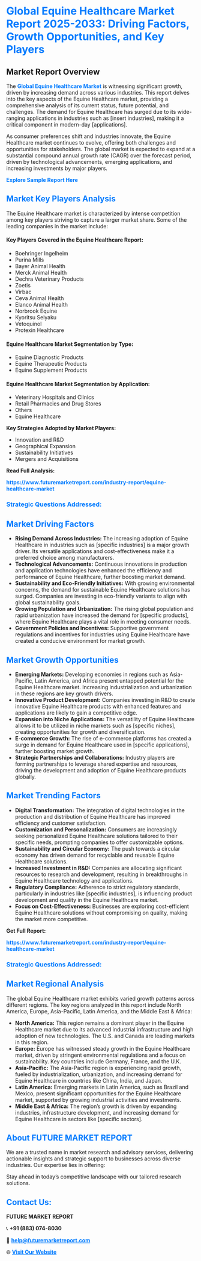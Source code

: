 <h1 style="color: #007BFF;">Global Equine Healthcare Market Report 2025-2033: Driving Factors, Growth Opportunities, and Key Players</h1>

<section id="overview">
<h2>Market Report Overview</h2>
<p>The <a href="https://www.futuremarketreport.com/industry-report/equine-healthcare-market" style="color: #007BFF; text-decoration: none;"><strong>Global Equine Healthcare Market</strong></a> is witnessing significant growth, driven by increasing demand across various industries. This report delves into the key aspects of the Equine Healthcare market, providing a comprehensive analysis of its current status, future potential, and challenges. The demand for Equine Healthcare has surged due to its wide-ranging applications in industries such as [insert industries], making it a critical component in modern-day [applications].</p>
<p>As consumer preferences shift and industries innovate, the Equine Healthcare market continues to evolve, offering both challenges and opportunities for stakeholders. The global market is expected to expand at a substantial compound annual growth rate (CAGR) over the forecast period, driven by technological advancements, emerging applications, and increasing investments by major players.</p>
</section>

<section id="overview">
<p><a href="https://www.futuremarketreport.com/request-sample/reportId=121936" style="color: #007BFF; text-decoration: none;"><strong>Explore Sample Report Here</strong></a></p>
</section>

<section id="key-players">
<h2 style="color: #007BFF;">Market Key Players Analysis</h2>
<p>The Equine Healthcare market is characterized by intense competition among key players striving to capture a larger market share. Some of the leading companies in the market include:</p>
<h4>Key Players Covered in the Equine Healthcare Report:</h4>
<ul><li>Boehringer Ingelheim</li><li>Purina Mills</li><li>Bayer Animal Health</li><li>Merck Animal Health</li><li>Dechra Veterinary Products</li><li>Zoetis</li><li>Virbac</li><li>Ceva Animal Health</li><li>Elanco Animal Health</li><li>Norbrook Equine</li><li>Kyoritsu Seiyaku</li><li>Vetoquinol</li><li>Protexin Healthcare</li></ul>
<h4>Equine Healthcare Market Segmentation by Type:</h4>
<ul><li>Equine Diagnostic Products</li><li>Equine Therapeutic Products</li><li>Equine Supplement Products</li></ul>

<h4>Equine Healthcare Market Segmentation by Application:</h4>
<ul><li>Veterinary Hospitals and Clinics</li><li>Retail Pharmacies and Drug Stores</li><li>Others</li><li>Equine Healthcare</li></ul>
<p><strong>Key Strategies Adopted by Market Players:</strong></p>
<ul>
<li>Innovation and R&D</li>
<li>Geographical Expansion</li>
<li>Sustainability Initiatives</li>
<li>Mergers and Acquisitions</li>
</ul>
</section>

<section>
<p><strong>Read Full Analysis: </strong></p><a href="https://www.futuremarketreport.com/industry-report/equine-healthcare-market" style="color: #007BFF; text-decoration: none;"><strong>https://www.futuremarketreport.com/industry-report/equine-healthcare-market</strong></a>
<h3 style="color: #007BFF;">Strategic Questions Addressed:</h3>
</section>

<section id="driving-factors">
<h2 style="color: #007BFF;">Market Driving Factors</h2>
<ul>
<li><strong>Rising Demand Across Industries:</strong> The increasing adoption of Equine Healthcare in industries such as [specific industries] is a major growth driver. Its versatile applications and cost-effectiveness make it a preferred choice among manufacturers.</li>
<li><strong>Technological Advancements:</strong> Continuous innovations in production and application technologies have enhanced the efficiency and performance of Equine Healthcare, further boosting market demand.</li>
<li><strong>Sustainability and Eco-Friendly Initiatives:</strong> With growing environmental concerns, the demand for sustainable Equine Healthcare solutions has surged. Companies are investing in eco-friendly variants to align with global sustainability goals.</li>
<li><strong>Growing Population and Urbanization:</strong> The rising global population and rapid urbanization have increased the demand for [specific products], where Equine Healthcare plays a vital role in meeting consumer needs.</li>
<li><strong>Government Policies and Incentives:</strong> Supportive government regulations and incentives for industries using Equine Healthcare have created a conducive environment for market growth.</li>
</ul>
</section>

<section id="growth-opportunities">
<h2 style="color: #007BFF;">Market Growth Opportunities</h2>
<ul>
<li><strong>Emerging Markets:</strong> Developing economies in regions such as Asia-Pacific, Latin America, and Africa present untapped potential for the Equine Healthcare market. Increasing industrialization and urbanization in these regions are key growth drivers.</li>
<li><strong>Innovative Product Development:</strong> Companies investing in R&D to create innovative Equine Healthcare products with enhanced features and applications are likely to gain a competitive edge.</li>
<li><strong>Expansion into Niche Applications:</strong> The versatility of Equine Healthcare allows it to be utilized in niche markets such as [specific niches], creating opportunities for growth and diversification.</li>
<li><strong>E-commerce Growth:</strong> The rise of e-commerce platforms has created a surge in demand for Equine Healthcare used in [specific applications], further boosting market growth.</li>
<li><strong>Strategic Partnerships and Collaborations:</strong> Industry players are forming partnerships to leverage shared expertise and resources, driving the development and adoption of Equine Healthcare products globally.</li>
</ul>
</section>

<section id="trending-factors">
<h2 style="color: #007BFF;">Market Trending Factors</h2>
<ul>
<li><strong>Digital Transformation:</strong> The integration of digital technologies in the production and distribution of Equine Healthcare has improved efficiency and customer satisfaction.</li>
<li><strong>Customization and Personalization:</strong> Consumers are increasingly seeking personalized Equine Healthcare solutions tailored to their specific needs, prompting companies to offer customizable options.</li>
<li><strong>Sustainability and Circular Economy:</strong> The push towards a circular economy has driven demand for recyclable and reusable Equine Healthcare solutions.</li>
<li><strong>Increased Investment in R&D:</strong> Companies are allocating significant resources to research and development, resulting in breakthroughs in Equine Healthcare technology and applications.</li>
<li><strong>Regulatory Compliance:</strong> Adherence to strict regulatory standards, particularly in industries like [specific industries], is influencing product development and quality in the Equine Healthcare market.</li>
<li><strong>Focus on Cost-Effectiveness:</strong> Businesses are exploring cost-efficient Equine Healthcare solutions without compromising on quality, making the market more competitive.</li>
</ul>
</section>

<section>
<p><strong>Get Full Report: </strong></p><a href="https://www.futuremarketreport.com/industry-report/equine-healthcare-market" style="color: #007BFF; text-decoration: none;"><strong>https://www.futuremarketreport.com/industry-report/equine-healthcare-market</strong></a>
<h3 style="color: #007BFF;">Strategic Questions Addressed:</h3>
</section>


<section id="regional-analysis">
<h2 style="color: #007BFF;">Market Regional Analysis</h2>
<p>The global Equine Healthcare market exhibits varied growth patterns across different regions. The key regions analyzed in this report include North America, Europe, Asia-Pacific, Latin America, and the Middle East & Africa:</p>
<ul>
<li><strong>North America:</strong> This region remains a dominant player in the Equine Healthcare market due to its advanced industrial infrastructure and high adoption of new technologies. The U.S. and Canada are leading markets in this region.</li>
<li><strong>Europe:</strong> Europe has witnessed steady growth in the Equine Healthcare market, driven by stringent environmental regulations and a focus on sustainability. Key countries include Germany, France, and the U.K.</li>
<li><strong>Asia-Pacific:</strong> The Asia-Pacific region is experiencing rapid growth, fueled by industrialization, urbanization, and increasing demand for Equine Healthcare in countries like China, India, and Japan.</li>
<li><strong>Latin America:</strong> Emerging markets in Latin America, such as Brazil and Mexico, present significant opportunities for the Equine Healthcare market, supported by growing industrial activities and investments.</li>
<li><strong>Middle East & Africa:</strong> The region’s growth is driven by expanding industries, infrastructure development, and increasing demand for Equine Healthcare in sectors like [specific sectors].</li>
</ul>
</section>

<footer>
<h2 style="color: #007BFF;">About FUTURE MARKET REPORT</h2>
<p>We are a trusted name in market research and advisory services, delivering actionable insights and strategic support to businesses across diverse industries. Our expertise lies in offering:</p>

<p>Stay ahead in today’s competitive landscape with our tailored research solutions.</p>

<h2 style="color: #007BFF;">Contact Us:</h2>
<p><strong>FUTURE MARKET REPORT</strong></p>
<p>📞 <strong>+91 (883) 074-8030</strong></p>
<p>📧 <strong><a href="mailto:help@futuremarketreport.com" style="color: #007BFF;">help@futuremarketreport.com</a></strong></p>
<p>🌐 <strong><a href="https://www.futuremarketreport.com/" style="color: #007BFF;">Visit Our Website</a></strong></p>
</footer>
